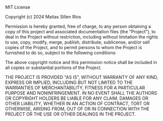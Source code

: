 MIT License

Copyright (c) 2024 Matías Sillen Ríos

Permission is hereby granted, free of charge, to any person obtaining a copy
of this project and associated documentation files (the "Project"), to deal in the
Project without restriction, including without limitation the rights to use, copy,
modify, merge, publish, distribute, sublicense, and/or sell copies of the Project,
and to permit persons to whom the Project is furnished to do so, subject to the
following conditions:

The above copyright notice and this permission notice shall be included in all
copies or substantial portions of the Project.

THE PROJECT IS PROVIDED "AS IS", WITHOUT WARRANTY OF ANY KIND, EXPRESS OR IMPLIED,
INCLUDING BUT NOT LIMITED TO THE WARRANTIES OF MERCHANTABILITY, FITNESS FOR A
PARTICULAR PURPOSE AND NONINFRINGEMENT. IN NO EVENT SHALL THE AUTHORS OR
COPYRIGHT HOLDERS BE LIABLE FOR ANY CLAIM, DAMAGES OR OTHER LIABILITY, WHETHER
IN AN ACTION OF CONTRACT, TORT OR OTHERWISE, ARISING FROM, OUT OF OR IN
CONNECTION WITH THE PROJECT OR THE USE OR OTHER DEALINGS IN THE PROJECT.
